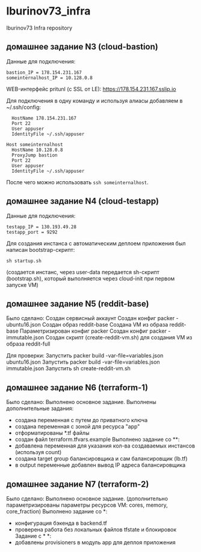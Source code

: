 # lburinov73_infra
lburinov73 Infra repository

## домашнее задание N3 (cloud-bastion)
Данные для подключения:
```
bastion_IP = 178.154.231.167
someinternalhost_IP = 10.128.0.8
```

WEB-интерфейс pritunl (с SSL от LE):
https://178.154.231.167.sslip.io

Для подключения в одну команду и используя алиасы добавляем в ~/.ssh/config:
```Host bastion
  HostName 178.154.231.167
  Port 22
  User appuser
  IdentityFile ~/.ssh/appuser

Host someinternalhost
  HostName 10.128.0.8
  ProxyJump bastion
  Port 22
  User appuser
  IdentityFile ~/.ssh/appuser
```
После чего можно использовать `ssh someinternalhost`.

## домашнее задание N4 (cloud-testapp)

Данные для подключения:
```
testapp_IP = 130.193.49.28
testapp_port = 9292
```

Для создания инстанса с автоматическим деплоем приложения был написан bootstrap-скрипт:
```
sh startup.sh
```
(создается инстанс, через user-data передается sh-скрипт (bootstrap.sh), который выполняется через cloud-init при первом запуске VM)

## домашнее задание N5 (reddit-base)

Было сделано:
Создан сервисный аккаунт
Создан конфиг packer - ubuntu16.json
Создан образ reddit-base
Создана VM из образа reddit-base
Параметризирован конфиг packer
Создан конфиг packer - immutable.json
Создан скрипт (create-reddit-vm.sh) для создания VM из образа reddit-full

Для проверки:
Запустить packer build -var-file=variables.json ubuntu16.json
Запустить packer build -var-file=variables.json immutable.json
Запустить sh create-reddit-vm.sh

## домашнее задание N6 (terraform-1)

Было сделано:
Выполнено основное задание.
Выполнены дополнительные задания:
- создана переменная с путем до приватного ключа
- создана переменная с зоной для ресурса "app"
- отформатированы *.tf файлы
- создан файл terraform.tfvars.example
Выполнено задание со **:
- добавлена переменная для указания кол-ва создаваемых инстансов (используя count)
- создана target group балансировщика и сам балансировщик (lb.tf)
- в output переменные добавлен вывод IP адреса балансировщика

## домашнее задание N7 (terraform-2)

Было сделано:
Выполнено основное задание.
(дополнительно параметризированы параметры ресурсов VM: cores, memory, core_fraction)
Выполнено задание со *:
- конфигурация бэкенда в backend.tf
- проверена работа без локальных файлов tfstate и блокировок
Задание с * *:
- добавлены provisioners в модуль app для деплоя приложения
